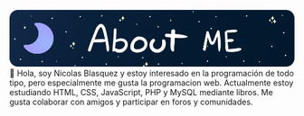 ![Alt text](Assets/AboutMe.svg)
👋 Hola, soy Nicolas Blasquez y estoy interesado en la programación de todo tipo, pero especialmente me gusta la programacion web. Actualmente estoy estudiando HTML, CSS, JavaScript, PHP y MySQL mediante libros. Me gusta colaborar con amigos y participar en foros y comunidades.
